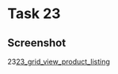 # Task 23

## Screenshot

23[23_grid_view_product_listing](assets\screenshots\23_grid_view_product_listing.png)
